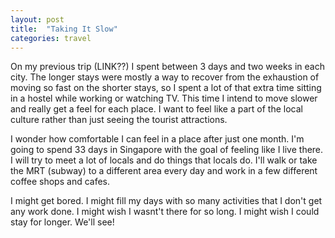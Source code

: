 ```yaml
---
layout: post
title:  "Taking It Slow"
categories: travel
---
```


On my previous trip (LINK??) I spent between 3 days and two weeks in each city. The longer stays were mostly a way to recover from the exhaustion of moving so fast on the shorter stays, so I spent a lot of that extra time sitting in a hostel while working or watching TV. This time I intend to move slower and really get a feel for each place. I want to feel like a part of the local culture rather than just seeing the tourist attractions.

I wonder how comfortable I can feel in a place after just one month. I'm going to spend 33 days in Singapore with the goal of feeling like I live there. I will try to meet a lot of locals and do things that locals do. I'll walk or take the MRT (subway) to a different area every day and work in a few different coffee shops and cafes.

I might get bored. I might fill my days with so many activities that I don't get any work done. I might wish I wasnt't there for so long. I might wish I could stay for longer. We'll see!
